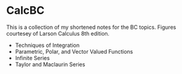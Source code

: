 # CalcBC
This is a collection of my shortened notes for the BC topics. Figures courtesey of Larson Calculus 8th edition.
* Techniques of Integration
* Parametric, Polar, and Vector Valued Functions
* Infinite Series
* Taylor and Maclaurin Series
